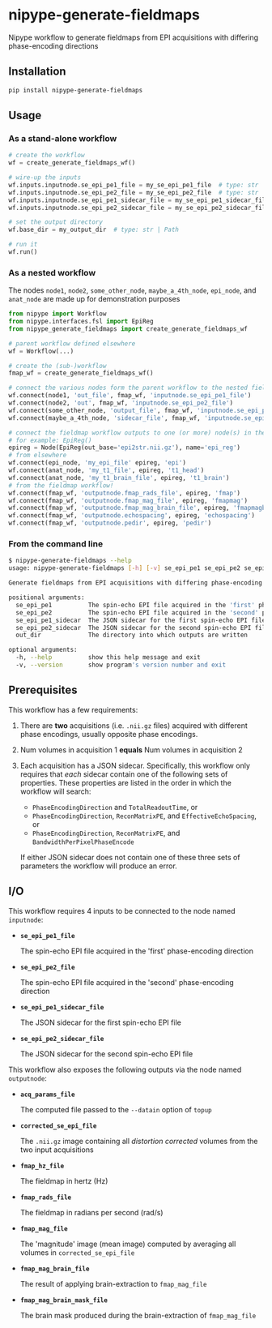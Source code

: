 # nipype-generate-fieldmaps

Nipype workflow to generate fieldmaps from EPI acquisitions with differing phase-encoding directions

## Installation

```bash
pip install nipype-generate-fieldmaps
```

## Usage

### As a stand-alone workflow

```python
# create the workflow
wf = create_generate_fieldmaps_wf()

# wire-up the inputs
wf.inputs.inputnode.se_epi_pe1_file = my_se_epi_pe1_file  # type: str | Path
wf.inputs.inputnode.se_epi_pe2_file = my_se_epi_pe2_file  # type: str | Path
wf.inputs.inputnode.se_epi_pe1_sidecar_file = my_se_epi_pe1_sidecar_file  # type: str | Path
wf.inputs.inputnode.se_epi_pe2_sidecar_file = my_se_epi_pe2_sidecar_file  # type: str | Path

# set the output directory
wf.base_dir = my_output_dir  # type: str | Path

# run it
wf.run()
```

### As a nested workflow

The nodes `node1`, `node2`, `some_other_node`, `maybe_a_4th_node`, `epi_node`, and `anat_node` are made up for demonstration purposes

```python
from nipype import Workflow
from nipype.interfaces.fsl import EpiReg
from nipype_generate_fieldmaps import create_generate_fieldmaps_wf

# parent workflow defined elsewhere
wf = Workflow(...)

# create the (sub-)workflow
fmap_wf = create_generate_fieldmaps_wf()

# connect the various nodes form the parent workflow to the nested fieldmap workflow
wf.connect(node1, 'out_file', fmap_wf, 'inputnode.se_epi_pe1_file')
wf.connect(node2, 'out', fmap_wf, 'inputnode.se_epi_pe2_file')
wf.connect(some_other_node, 'output_file', fmap_wf, 'inputnode.se_epi_pe1_sidecar_file')
wf.connect(maybe_a_4th_node, 'sidecar_file', fmap_wf, 'inputnode.se_epi_pe2_sidecar_file')

# connect the fieldmap workflow outputs to one (or more) node(s) in the parent workflow
# for example: EpiReg()
epireg = Node(EpiReg(out_base='epi2str.nii.gz'), name='epi_reg')
# from elsewhere
wf.connect(epi_node, 'my_epi_file' epireg, 'epi')
wf.connect(anat_node, 'my_t1_file', epireg, 't1_head')
wf.connect(anat_node, 'my_t1_brain_file', epireg, 't1_brain')
# from the fieldmap workflow!
wf.connect(fmap_wf, 'outputnode.fmap_rads_file', epireg, 'fmap')
wf.connect(fmap_wf, 'outputnode.fmap_mag_file', epireg, 'fmapmag')
wf.connect(fmap_wf, 'outputnode.fmap_mag_brain_file', epireg, 'fmapmagbrain')
wf.connect(fmap_wf, 'outputnode.echospacing', epireg, 'echospacing')
wf.connect(fmap_wf, 'outputnode.pedir', epireg, 'pedir')
```

### From the command line

```bash
$ nipype-generate-fieldmaps --help
usage: nipype-generate-fieldmaps [-h] [-v] se_epi_pe1 se_epi_pe2 se_epi_pe1_sidecar se_epi_pe2_sidecar out_dir

Generate fieldmaps from EPI acquisitions with differing phase-encoding directions

positional arguments:
  se_epi_pe1          The spin-echo EPI file acquired in the 'first' phase-encoding direction
  se_epi_pe2          The spin-echo EPI file acquired in the 'second' phase-encoding direction
  se_epi_pe1_sidecar  The JSON sidecar for the first spin-echo EPI file
  se_epi_pe2_sidecar  The JSON sidecar for the second spin-echo EPI file
  out_dir             The directory into which outputs are written

optional arguments:
  -h, --help          show this help message and exit
  -v, --version       show program's version number and exit
```

## Prerequisites

This workflow has a few requirements:

1. There are **two** acquisitions (i.e. `.nii.gz` files) acquired with different phase encodings, usually opposite phase encodings.
2. Num volumes in acquisition 1 **equals** Num volumes in acquisition 2
3. Each acquisition has a JSON sidecar. Specifically, this workflow only requires that _each_ sidecar contain one of the following sets of properties. These properties are listed in the order in which the workflow will search:

   - `PhaseEncodingDirection` and `TotalReadoutTime`, or
   - `PhaseEncodingDirection`, `ReconMatrixPE`, and `EffectiveEchoSpacing`, or
   - `PhaseEncodingDirection`, `ReconMatrixPE`, and `BandwidthPerPixelPhaseEncode`

   If either JSON sidecar does not contain one of these three sets of parameters the workflow will produce an error.

## I/O

This workflow requires 4 inputs to be connected to the node named `inputnode`:

- **`se_epi_pe1_file`**

  The spin-echo EPI file acquired in the 'first' phase-encoding direction

- **`se_epi_pe2_file`**

  The spin-echo EPI file acquired in the 'second' phase-encoding direction

- **`se_epi_pe1_sidecar_file`**

  The JSON sidecar for the first spin-echo EPI file

- **`se_epi_pe2_sidecar_file`**

  The JSON sidecar for the second spin-echo EPI file

This workflow also exposes the following outputs via the node named `outputnode`:

- **`acq_params_file`**

  The computed file passed to the `--datain` option of `topup`

- **`corrected_se_epi_file`**

  The `.nii.gz` image containing all _distortion corrected_ volumes from the two input acquisitions

- **`fmap_hz_file`**

  The fieldmap in hertz (Hz)

- **`fmap_rads_file`**

  The fieldmap in radians per second (rad/s)

- **`fmap_mag_file`**

  The 'magnitude' image (mean image) computed by averaging all volumes in `corrected_se_epi_file`

- **`fmap_mag_brain_file`**

  The result of applying brain-extraction to `fmap_mag_file`

- **`fmap_mag_brain_mask_file`**

  The brain mask produced during the brain-extraction of `fmap_mag_file`
